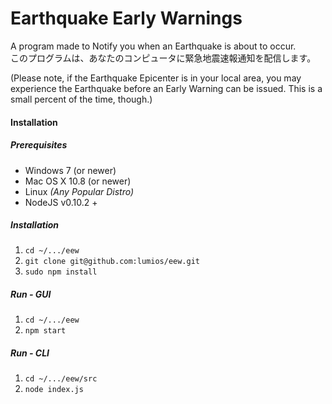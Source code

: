 # Earthquake Early Warnings
A program made to Notify you when an Earthquake is about to occur.  
このプログラムは、あなたのコンピュータに緊急地震速報通知を配信します。  

(Please note, if the Earthquake Epicenter is in your local area, you may experience the Earthquake before an Early Warning can be issued. This is a small percent of the time, though.)

#### Installation
##### Prerequisites
- Windows 7 (or newer)
- Mac OS X 10.8 (or newer)
- Linux _(Any Popular Distro)_
- NodeJS v0.10.2 +

##### Installation
1. `cd ~/.../eew`
2. `git clone git@github.com:lumios/eew.git`
3. `sudo npm install`

##### Run - GUI
1. `cd ~/.../eew`
2. `npm start`

##### Run - CLI
1. `cd ~/.../eew/src`
2. `node index.js`
